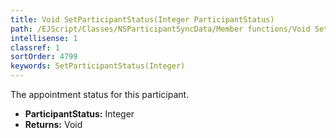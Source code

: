 ```yaml
---
title: Void SetParticipantStatus(Integer ParticipantStatus)
path: /EJScript/Classes/NSParticipantSyncData/Member functions/Void SetParticipantStatus(Integer p_0)
intellisense: 1
classref: 1
sortOrder: 4799
keywords: SetParticipantStatus(Integer)
---
```



The appointment status for this participant.



* **ParticipantStatus:** Integer
* **Returns:** Void



